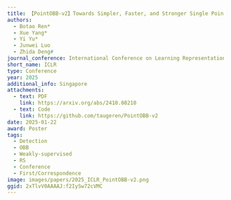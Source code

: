 ```yaml
---
title: 【PointOBB-v2】Towards Simpler, Faster, and Stronger Single Point Supervised Oriented Object Detection
authors:
  - Botao Ren*
  - Xue Yang*
  - Yi Yu*
  - Junwei Luo
  - Zhida Deng#
journal_conference: International Conference on Learning Representations
short_name: ICLR
type: Conference
year: 2025
additional_info: Singapore
attachments:
  - text: PDF
    link: https://arxiv.org/abs/2410.08210
  - text: Code
    link: https://github.com/taugeren/PointOBB-v2
date: 2025-01-22
award: Poster
tags:
  - Detection
  - OBB
  - Weakly-supervised
  - RS
  - Conference
  - First/Correspondence
image: images/papers/2025_ICLR_PointOBB-v2.png
ggid: 2xTlvV0AAAAJ:f2IySw72cVMC
---
```

